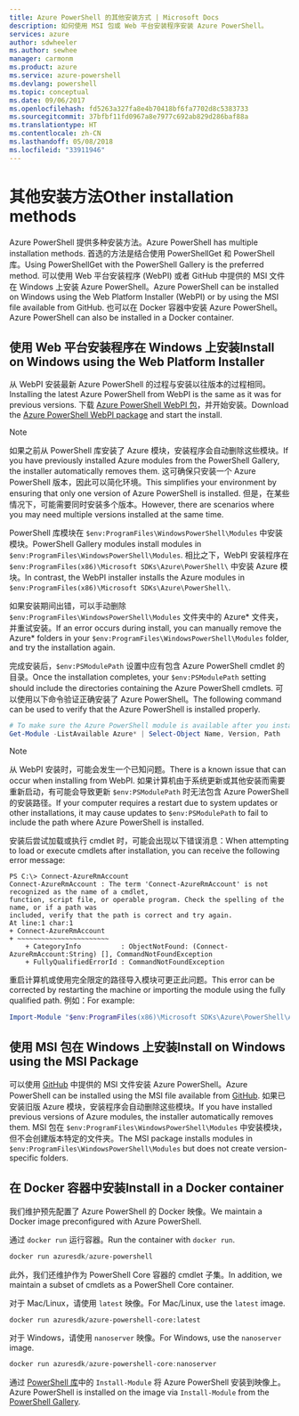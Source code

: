 ```yaml
---
title: Azure PowerShell 的其他安装方式 | Microsoft Docs
description: 如何使用 MSI 包或 Web 平台安装程序安装 Azure PowerShell。
services: azure
author: sdwheeler
ms.author: sewhee
manager: carmonm
ms.product: azure
ms.service: azure-powershell
ms.devlang: powershell
ms.topic: conceptual
ms.date: 09/06/2017
ms.openlocfilehash: fd5263a327fa8e4b70418bf6fa7702d8c5383733
ms.sourcegitcommit: 37bfbf11fd0967a8e7977c692ab829d286baf88a
ms.translationtype: HT
ms.contentlocale: zh-CN
ms.lasthandoff: 05/08/2018
ms.locfileid: "33911946"
---
```

# <a name="other-installation-methods"></a><span data-ttu-id="08823-103">其他安装方法</span><span class="sxs-lookup"><span data-stu-id="08823-103">Other installation methods</span></span>

<span data-ttu-id="08823-104">Azure PowerShell 提供多种安装方法。</span><span class="sxs-lookup"><span data-stu-id="08823-104">Azure PowerShell has multiple installation methods.</span></span> <span data-ttu-id="08823-105">首选的方法是结合使用 PowerShellGet 和 PowerShell 库。</span><span class="sxs-lookup"><span data-stu-id="08823-105">Using PowerShellGet with the PowerShell Gallery is the preferred method.</span></span> <span data-ttu-id="08823-106">可以使用 Web 平台安装程序 (WebPI) 或者 GitHub 中提供的 MSI 文件在 Windows 上安装 Azure PowerShell。</span><span class="sxs-lookup"><span data-stu-id="08823-106">Azure PowerShell can be installed on Windows using the Web Platform Installer (WebPI) or by using the MSI file available from GitHub.</span></span> <span data-ttu-id="08823-107">也可以在 Docker 容器中安装 Azure PowerShell。</span><span class="sxs-lookup"><span data-stu-id="08823-107">Azure PowerShell can also be installed in a Docker container.</span></span>

## <a name="install-on-windows-using-the-web-platform-installer"></a><span data-ttu-id="08823-108">使用 Web 平台安装程序在 Windows 上安装</span><span class="sxs-lookup"><span data-stu-id="08823-108">Install on Windows using the Web Platform Installer</span></span>

<span data-ttu-id="08823-109">从 WebPI 安装最新 Azure PowerShell 的过程与安装以往版本的过程相同。</span><span class="sxs-lookup"><span data-stu-id="08823-109">Installing the latest Azure PowerShell from WebPI is the same as it was for previous versions.</span></span>
<span data-ttu-id="08823-110">下载 [Azure PowerShell WebPI 包](http://aka.ms/webpi-azps)，并开始安装。</span><span class="sxs-lookup"><span data-stu-id="08823-110">Download the [Azure PowerShell WebPI package](http://aka.ms/webpi-azps) and start the install.</span></span>

> [!NOTE]
> <span data-ttu-id="08823-111">如果之前从 PowerShell 库安装了 Azure 模块，安装程序会自动删除这些模块。</span><span class="sxs-lookup"><span data-stu-id="08823-111">If you have previously installed Azure modules from the PowerShell Gallery, the installer automatically removes them.</span></span> <span data-ttu-id="08823-112">这可确保只安装一个 Azure PowerShell 版本，因此可以简化环境。</span><span class="sxs-lookup"><span data-stu-id="08823-112">This simplifies your environment by ensuring that only one version of Azure PowerShell is installed.</span></span> <span data-ttu-id="08823-113">但是，在某些情况下，可能需要同时安装多个版本。</span><span class="sxs-lookup"><span data-stu-id="08823-113">However, there are scenarios where you may need multiple versions installed at the same time.</span></span>
>
> <span data-ttu-id="08823-114">PowerShell 库模块在 `$env:ProgramFiles\WindowsPowerShell\Modules` 中安装模块。</span><span class="sxs-lookup"><span data-stu-id="08823-114">PowerShell Gallery modules install modules in `$env:ProgramFiles\WindowsPowerShell\Modules`.</span></span> <span data-ttu-id="08823-115">相比之下，WebPI 安装程序在 `$env:ProgramFiles(x86)\Microsoft SDKs\Azure\PowerShell\` 中安装 Azure 模块。</span><span class="sxs-lookup"><span data-stu-id="08823-115">In contrast, the WebPI installer installs the Azure modules in `$env:ProgramFiles(x86)\Microsoft SDKs\Azure\PowerShell\`.</span></span>
>
> <span data-ttu-id="08823-116">如果安装期间出错，可以手动删除 `$env:ProgramFiles\WindowsPowerShell\Modules` 文件夹中的 Azure\* 文件夹，并重试安装。</span><span class="sxs-lookup"><span data-stu-id="08823-116">If an error occurs during install, you can manually remove the Azure\* folders in your `$env:ProgramFiles\WindowsPowerShell\Modules` folder, and try the installation again.</span></span>

<span data-ttu-id="08823-117">完成安装后，`$env:PSModulePath` 设置中应有包含 Azure PowerShell cmdlet 的目录。</span><span class="sxs-lookup"><span data-stu-id="08823-117">Once the installation completes, your `$env:PSModulePath` setting should include the directories containing the Azure PowerShell cmdlets.</span></span> <span data-ttu-id="08823-118">可以使用以下命令验证正确安装了 Azure PowerShell。</span><span class="sxs-lookup"><span data-stu-id="08823-118">The following command can be used to verify that the Azure PowerShell is installed properly.</span></span>

```powershell
# To make sure the Azure PowerShell module is available after you install
Get-Module -ListAvailable Azure* | Select-Object Name, Version, Path
```

> [!NOTE]
> <span data-ttu-id="08823-119">从 WebPI 安装时，可能会发生一个已知问题。</span><span class="sxs-lookup"><span data-stu-id="08823-119">There is a known issue that can occur when installing from WebPI.</span></span> <span data-ttu-id="08823-120">如果计算机由于系统更新或其他安装而需要重新启动，有可能会导致更新 `$env:PSModulePath` 时无法包含 Azure PowerShell 的安装路径。</span><span class="sxs-lookup"><span data-stu-id="08823-120">If your computer requires a restart due to system updates or other installations, it may cause updates to `$env:PSModulePath` to fail to include the path where Azure PowerShell is installed.</span></span>

<span data-ttu-id="08823-121">安装后尝试加载或执行 cmdlet 时，可能会出现以下错误消息：</span><span class="sxs-lookup"><span data-stu-id="08823-121">When attempting to load or execute cmdlets after installation, you can receive the following error message:</span></span>

```
PS C:\> Connect-AzureRmAccount
Connect-AzureRmAccount : The term 'Connect-AzureRmAccount' is not recognized as the name of a cmdlet,
function, script file, or operable program. Check the spelling of the name, or if a path was
included, verify that the path is correct and try again.
At line:1 char:1
+ Connect-AzureRmAccount
+ ~~~~~~~~~~~~~~~~~~~~~~~
    + CategoryInfo          : ObjectNotFound: (Connect-AzureRmAccount:String) [], CommandNotFoundException
    + FullyQualifiedErrorId : CommandNotFoundException
```

<span data-ttu-id="08823-122">重启计算机或使用完全限定的路径导入模块可更正此问题。</span><span class="sxs-lookup"><span data-stu-id="08823-122">This error can be corrected by restarting the machine or importing the module using the fully qualified path.</span></span> <span data-ttu-id="08823-123">例如：</span><span class="sxs-lookup"><span data-stu-id="08823-123">For example:</span></span>

```powershell
Import-Module "$env:ProgramFiles(x86)\Microsoft SDKs\Azure\PowerShell\AzureRM.psd1"
```

## <a name="install-on-windows-using-the-msi-package"></a><span data-ttu-id="08823-124">使用 MSI 包在 Windows 上安装</span><span class="sxs-lookup"><span data-stu-id="08823-124">Install on Windows using the MSI Package</span></span>

<span data-ttu-id="08823-125">可以使用 [GitHub](https://aka.ms/azps-release) 中提供的 MSI 文件安装 Azure PowerShell。</span><span class="sxs-lookup"><span data-stu-id="08823-125">Azure PowerShell can be installed using the MSI file available from [GitHub](https://aka.ms/azps-release).</span></span> <span data-ttu-id="08823-126">如果已安装旧版 Azure 模块，安装程序会自动删除这些模块。</span><span class="sxs-lookup"><span data-stu-id="08823-126">If you have installed previous versions of Azure modules, the installer automatically removes them.</span></span> <span data-ttu-id="08823-127">MSI 包在 `$env:ProgramFiles\WindowsPowerShell\Modules` 中安装模块，但不会创建版本特定的文件夹。</span><span class="sxs-lookup"><span data-stu-id="08823-127">The MSI package installs modules in `$env:ProgramFiles\WindowsPowerShell\Modules` but does not create version-specific folders.</span></span>

## <a name="install-in-a-docker-container"></a><span data-ttu-id="08823-128">在 Docker 容器中安装</span><span class="sxs-lookup"><span data-stu-id="08823-128">Install in a Docker container</span></span>

<span data-ttu-id="08823-129">我们维护预先配置了 Azure PowerShell 的 Docker 映像。</span><span class="sxs-lookup"><span data-stu-id="08823-129">We maintain a Docker image preconfigured with Azure PowerShell.</span></span>

<span data-ttu-id="08823-130">通过 `docker run` 运行容器。</span><span class="sxs-lookup"><span data-stu-id="08823-130">Run the container with `docker run`.</span></span>

```powershell
docker run azuresdk/azure-powershell
```

<span data-ttu-id="08823-131">此外，我们还维护作为 PowerShell Core 容器的 cmdlet 子集。</span><span class="sxs-lookup"><span data-stu-id="08823-131">In addition, we maintain a subset of cmdlets as a PowerShell Core container.</span></span>

<span data-ttu-id="08823-132">对于 Mac/Linux，请使用 `latest` 映像。</span><span class="sxs-lookup"><span data-stu-id="08823-132">For Mac/Linux, use the `latest` image.</span></span>

```bash
docker run azuresdk/azure-powershell-core:latest
```

<span data-ttu-id="08823-133">对于 Windows，请使用 `nanoserver` 映像。</span><span class="sxs-lookup"><span data-stu-id="08823-133">For Windows, use the `nanoserver` image.</span></span>

```powershell
docker run azuresdk/azure-powershell-core:nanoserver
```

<span data-ttu-id="08823-134">通过 [PowerShell 库](https://www.powershellgallery.com/)中的 `Install-Module` 将 Azure PowerShell 安装到映像上。</span><span class="sxs-lookup"><span data-stu-id="08823-134">Azure PowerShell is installed on the image via `Install-Module` from the [PowerShell Gallery](https://www.powershellgallery.com/).</span></span>
